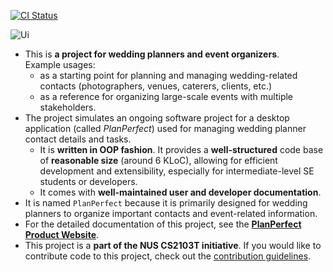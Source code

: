[![CI Status](https://github.com/se-edu/addressbook-level3/workflows/Java%20CI/badge.svg)](https://github.com/AY2425S1-CS2103T-T12-2/tp/actions)

![Ui](docs/images/Ui.png)

* This is **a project for wedding planners and event organizers**.<br>
  Example usages:
  * as a starting point for planning and managing wedding-related contacts (photographers, venues, caterers, clients, etc.)
  * as a reference for organizing large-scale events with multiple stakeholders.
* The project simulates an ongoing software project for a desktop application (called _PlanPerfect_) used for managing wedding planner contact details and tasks.
  * It is **written in OOP fashion**. It provides a **well-structured** code base of **reasonable size** (around 6 KLoC), allowing for efficient development and extensibility, especially for intermediate-level SE students or developers.
  * It comes with **well-maintained user and developer documentation**.
* It is named `PlanPerfect` because it is primarily designed for wedding planners to organize important contacts and event-related information.
* For the detailed documentation of this project, see the **[PlanPerfect Product Website](https://github.com/AY2425S1-CS2103T-T12-2/tp)**.
* This project is a **part of the NUS CS2103T initiative**. If you would like to contribute code to this project, check out the [contribution guidelines](https://github.com/AY2425S1-CS2103T-T12-2/tp).
